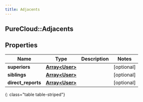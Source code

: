 ```yaml
---
title: Adjacents
---
```

## PureCloud::Adjacents

## Properties

|Name | Type | Description | Notes|
|------------ | ------------- | ------------- | -------------|
| **superiors** | [**Array&lt;User&gt;**](User.html) |  | [optional] |
| **siblings** | [**Array&lt;User&gt;**](User.html) |  | [optional] |
| **direct_reports** | [**Array&lt;User&gt;**](User.html) |  | [optional] |
{: class="table table-striped"}


